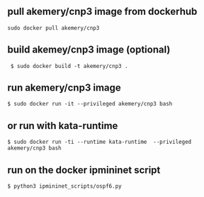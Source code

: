 ## pull akemery/cnp3 image from dockerhub

```
sudo docker pull akemery/cnp3
```

## build akemey/cnp3 image (optional)

```
 $ sudo docker build -t akemery/cnp3 .
```

## run akemery/cnp3 image
```
$ sudo docker run -it --privileged akemery/cnp3 bash
```

## or run with kata-runtime

```
$ sudo docker run -ti --runtime kata-runtime  --privileged  akemery/cnp3 bash
```
## run on the docker ipmininet script
```
$ python3 ipmininet_scripts/ospf6.py
```
